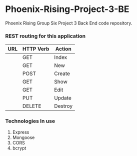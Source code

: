 # Phoenix-Rising-Project-3-BE
Phoenix Rising Group Six Project 3 Back End code repository.

### REST routing for this application
| URL 	| HTTP Verb 	| Action 	|
|:---:	|-----------	|--------	|
|     	|      GET     	|    Index   	|
|       |      GET    	|     New  	|
|     	|      POST    	|    Create   	|
|     	|      GET     	|     Show   	|
|     	|      GET     	|      Edit  	|
|     	|      PUT     	|      Update  	|
|     	|      DELETE   |     Destroy  	|

### Technologies In use
1. Express
2. Mongoose
3. CORS
4. bcrypt